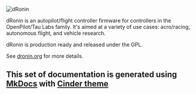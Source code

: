 ![dRonin](http://dronin.org/assets/images/logos/logo_final_full.png)

dRonin is an autopilot/flight controller firmware for controllers in the OpenPilot/Tau Labs family.  It's aimed at a variety of use cases: acro/racing, autonomous flight, and vehicle research.

dRonin is production ready and released under the GPL.

See [dronin.org](http://dronin.org) for more details.

## This set of documentation is generated using [MkDocs](http://www.mkdocs.org/) with [Cinder theme](http://sourcefoundry.org/cinder/)
